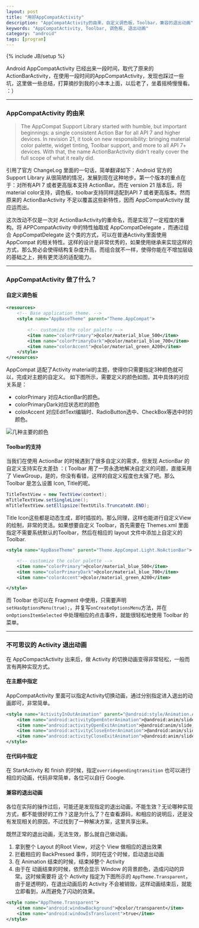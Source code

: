 ```yaml
---
layout: post
title: "用好AppCompatActivity"
description: "AppCompatActivity的由来，自定义调色板，Toolbar，兼容的退出动画"
keywords: "AppCompatActivity, Toolbar, 调色板, 退出动画"
category: "android"
tags: [program]
---
```

{% include JB/setup %}

Android AppCompatActivity 已经出来一段时间，取代了原来的 ActionBarActivity，在使用一段时间的AppCompatActivity，发现也踩过一些坑，这里做一些总结，打算摘抄到我的小本本上面，以后老了，坐着摇椅慢慢看。 ：）

<!--break-->

----------

### AppCompatActivity 的由来

> The AppCompat Support Library started with humble, but important beginnings: a single consistent Action Bar for all API 7 and higher devices. In revision 21, it took on new responsibility: bringing material color palette, widget tinting, Toolbar support, and more to all API 7+ devices. With that, the name ActionBarActivity didn’t really cover the full scope of what it really did.

引用了官方 ChangeLog 里面的一句话，简单翻译如下：Android 官方的 Support Library 从很简陋的情况，发展到现在这种地步。第一个版本的重点在于：对所有API 7 或者更高版本支持 ActionBar。而在 version 21 版本后，将material color支持，调色板，toolbar支持同样适配到API 7 或者更高版本。然而原来的 ActionBarActivity 不足以覆盖这些新特性，因而 AppCompatActivity 就应运而出。

这次改动不仅是一次对 ActionBarActivity的重命名，而是实现了一定程度的重构。将 APPCompatActivity 中的特性抽取成 AppCompatDelegate ，而通过组合 AppCompatDelegate 这个类的方式，可以在普通Activity里面使用 AppCompat 的相关特性。这样的设计是非常优秀的，如果使用继承来实现这样的方式，那么势必会使得结构复杂度升高，而组合就不一样，使得你能在不增加层级的基础之上，拥有更灵活的适配能力。

----------

### AppCompatActivity 做了什么？

#### 自定义调色板

```xml
<resources>
    <!-- Base application theme. -->
    <style name="AppBaseTheme" parent="Theme.AppCompat">
 
        <!-- customize the color palette -->
        <item name="colorPrimary">@color/material_blue_500</item>
        <item name="colorPrimaryDark">@color/material_blue_700</item>
        <item name="colorAccent">@color/material_green_A200</item>
    </style>
</resources>
```

AppCompat 适配了Activity material的主题，使得你只需要指定3种颜色就可以，完成对主题的自定义。
如下图所示，需要定义的颜色如图，其中具体的对应关系是：

* colorPrimary 对应ActionBar的颜色。
* colorPrimaryDark对应状态栏的颜色
* colorAccent 对应EditText编辑时、RadioButton选中、CheckBox等选中时的颜色。

![几种主要的颜色](http://www.jcodecraeer.com/uploads/20150430/1430371625123828.png)

#### Toolbar的支持

当我们在使用 ActionBar 的时候遇到了很多自定义的需求，但发现 ActionBar 的自定义支持实在太差劲 ：(
Toolbar 用了一劳永逸地解决自定义的问题，直接采用了 ViewGroup，是的，你没有看错，这样的自定义程度也太强了吧。那么 Toolbar 是怎么设置 Icon, Title的呢。

```java
TitleTextView = new TextView(context);
mTitleTextView.setSingleLine();
mTitleTextView.setEllipsize(TextUtils.TruncateAt.END);
```
Title Icon这些都是动态生成，即时插拔的。那么同理，这样也能进行自定义View的绘制，非常的灵活。如果想要自定义 Toolbar，首先需要在 Themes.xml 里面指定不需要系统默认的Toolbar，然后在相应的 layout 文件中添加上自定义的 Toolbar.

```xml
<style name="AppBaseTheme" parent="Theme.AppCompat.Light.NoActionBar">

	<!-- customize the color palette -->
	<item name="colorPrimary">@color/material_blue_500</item>
	<item name="colorPrimaryDark">@color/material_blue_700</item>
	<item name="colorAccent">@color/material_green_A200</item>

</style>
```

而 Toolbar 也可以在 Fragment 中使用，只需要声明`setHasOptionsMenu(true);`，并复写`onCreateOptionsMenu`方法，并在 `onOptionsItemSelected` 中处理相应的点击事件，就能很轻松地使用 Toolbar 的菜单。

----------

### 不可思议的 Activity 退出动画

在 AppCompactActivity 出来后，做 Activity 的切换动画变得非常轻松，一般而言有两种实现方式。

#### 在主题中指定

<item name="android:windowAnimationStyle"></item> AppCompatActivity 里面可以指定Activity切换动画，通过分别指定进入退出的动画即可，非常简单。

```xml
<style name="ActivityInOutAnimation" parent="@android:style/Animation.Activity">
	<item name="android:activityOpenEnterAnimation">@android:anim/slide_in_left</item>
	<item name="android:activityOpenExitAnimation">@android:anim/slide_out_right</item>
	<item name="android:activityCloseEnterAnimation">@android:anim/slide_in_left</item>
	<item name="android:activityCloseExitAnimation">@android:anim/slide_out_right</item>
</style>
```

#### 在代码中指定

在 StartActivity 和 finish 的时候，指定`overridependingtransition` 也可以进行相应的动画，代码非常简单，各位可以自行 Google.

#### 兼容的退出动画

各位在实际的操作过后，可能还是发现指定的退出动画，不能生效？无论哪种实现方式，都不能很好的工作？这是为什么了？在查看源码，和相应的说明后，还是没有发现相关的原因，不过找到了一种解决方案，这里共享出来。

既然正常的退出动画，无法生效，那么就自己做动画。

1. 拿到整个 Layout 的Root View，对这个 View 做相应的退出效果
2. 拦截相应的 BackPressed 事件，同时在这个时候，启动退出动画
3. 在 Animation 结束的时候，结束掉整个 Activity
4. 由于在 动画结束的时候，依然会显示 Window 的背景颜色，造成闪动的异常。这时候需要将 这个 Activity 指定为下图所示的 `AppTheme.Transparent`，由于是透明的，在退出动画后的 Activity 不会被销毁，这样动画结束后，就能立即看到，从而避免了闪动的效果。

```xml
<style name="AppTheme.Transparent">
	<item name="android:windowBackground">@color/transparent</item>
	<item name="android:windowIsTranslucent">true</item>
</style>
```